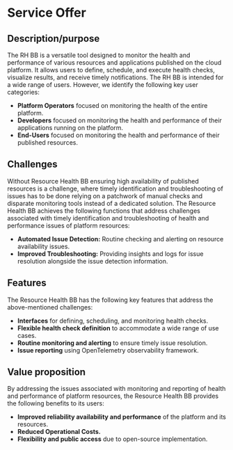 # Service Offer

## Description/purpose

The RH BB is a versatile tool designed to monitor the health and performance of various resources and applications published on the cloud platform. It allows users to define, schedule, and execute health checks, visualize results, and receive timely notifications. The RH BB is intended for a wide range of users. However, we identify the following key user categories:
* **Platform Operators** focused on monitoring the health of the entire platform.
* **Developers** focused on monitoring the health and performance of their applications running on the platform.
* **End-Users** focused on monitoring the health and performance of their published resources.

## Challenges

Without Resource Health BB ensuring high availability of published resources is a challenge, where timely identification and troubleshooting of issues has to be done relying on a patchwork of manual checks and disparate monitoring tools instead of a dedicated solution. The Resource Health BB achieves the following functions that address challenges associated with timely identification and troubleshooting of health and performance issues of platform resources:
* **Automated Issue Detection:** Routine checking and alerting on resource availability issues.
* **Improved Troubleshooting:** Providing insights and logs for issue resolution alongside the issue detection information.

## Features

The Resource Health BB has the following key features that address the above-mentioned challenges:
* **Interfaces** for defining, scheduling, and monitoring health checks.
* **Flexible health check definition** to accommodate a wide range of use cases.
* **Routine monitoring and alerting** to ensure timely issue resolution.
* **Issue reporting** using OpenTelemetry observability framework.

## Value proposition

By addressing the issues associated with monitoring and reporting of health and performance of platform resources, the Resource Health BB provides the following benefits to its users:
* **Improved reliability availability and performance** of the platform and its resources.
* **Reduced Operational Costs.**
* **Flexibility and public access** due to open-source implementation.
